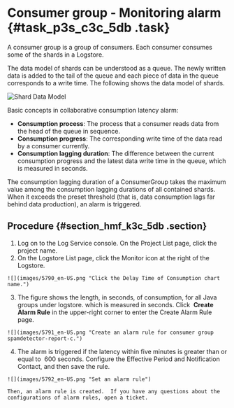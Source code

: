 # Consumer group - Monitoring alarm {#task_p3s_c3c_5db .task}

A consumer group is a group of consumers. Each consumer consumes some of the shards in a Logstore.

The data model of shards can be understood as a queue. The newly written data is added to the tail of the queue and each piece of data in the queue corresponds to a write time. The following shows the data model of shards.

![](images/5789_en-US.png "Shard Data Model")

Basic concepts in collaborative consumption latency alarm:

-   **Consumption process**: The process that a consumer reads data from the head of the queue in sequence.
-   **Consumption progress**: The corresponding write time of the data read by a consumer currently.
-   **Consumption lagging duration**: The difference between the current consumption progress and the latest data write time in the queue, which is measured in seconds.

The consumption lagging duration of a ConsumerGroup takes the maximum value among the consumption lagging durations of all contained shards. When it exceeds the preset threshold \(that is, data consumption lags far behind data production\), an alarm is triggered.

## Procedure {#section_hmf_k3c_5db .section}

1.   Log on to the Log Service console. On the Project List page, click the project name. 
2.   On the Logstore List page, click the Monitor icon at the right of the Logstore. 

    ![](images/5790_en-US.png "Click the Delay Time of Consumption chart name.")

3.   The figure shows the length, in seconds, of consumption, for all Java groups under logstore. which is measured in seconds. Click  **Create Alarm Rule** in the upper-right corner to enter the Create Alarm Rule page. 

    ![](images/5791_en-US.png "Create an alarm rule for consumer group spamdetector-report-c.")

4.   The alarm is triggered if the latency within five minutes is greater than or equal to  600 seconds. Configure the Effective Period and Notification Contact, and then save the rule. 

    ![](images/5792_en-US.png "Set an alarm rule")

    Then, an alarm rule is created.  If you have any questions about the configurations of alarm rules, open a ticket.


